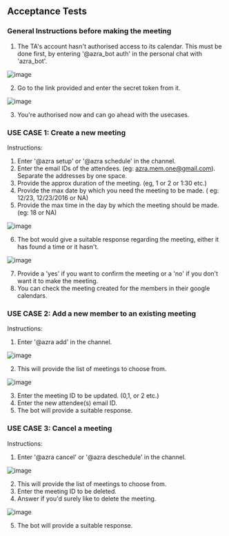 ## Acceptance Tests


### General Instructions before making the meeting

1. The TA's account hasn't authorised access to its calendar. This must be done first, by entering '@azra_bot auth' in the personal chat with 'azra_bot'.

![image](https://github.ncsu.edu/gverma/Azra_MeetingBot/blob/master/images/Screen%20Shot%202016-11-29%20at%207.18.51%20PM.png "one")

2. Go to the link provided and enter the secret token from it.

![image](https://github.ncsu.edu/gverma/Azra_MeetingBot/blob/master/images/Screen%20Shot%202016-11-29%20at%207.19.12%20PM.png "two")

3. You're authorised now and can go ahead with the usecases.


### USE CASE 1: Create a new meeting


Instructions:

1. Enter '@azra setup' or '@azra schedule' in the channel.
2. Enter the email IDs of the attendees. (eg: azra.mem.one@gmail.com). Separate the addresses by one space.
3. Provide the approx duration of the meeting. (eg, 1 or 2 or 1:30 etc.)
4. Provide the max date by which you need the meeting to be made. ( eg: 12/23, 12/23/2016 or NA)
5. Provide the max time in the day by which the meeting should be made. (eg: 18 or NA)

![image](https://github.ncsu.edu/gverma/Azra_MeetingBot/blob/master/images/Screen%20Shot%202016-11-29%20at%207.19.55%20PM.png "three")

6. The bot would give a suitable response regarding the meeting, either it has found a time or it hasn't.

![image](https://github.ncsu.edu/gverma/Azra_MeetingBot/blob/master/images/Screen%20Shot%202016-11-29%20at%207.20.20%20PM.png "four")

7. Provide a 'yes' if you want to confirm the meeting or a 'no' if you don't want it to make the meeting.
8. You can check the meeting created for the members in their google calendars.


### USE CASE 2: Add a new member to an existing meeting

Instructions:

1. Enter '@azra add' in the channel.

![image](https://github.ncsu.edu/gverma/Azra_MeetingBot/blob/master/images/Screen%20Shot%202016-11-29%20at%207.20.42%20PM.png "five")

2. This will provide the list of meetings to choose from.

![image](https://github.ncsu.edu/gverma/Azra_MeetingBot/blob/master/images/Screen%20Shot%202016-11-29%20at%207.21.03%20PM.png "six")

3. Enter the meeting ID to be updated. (0,1, or 2 etc.)
4. Enter the new attendee(s) email ID.
5. The bot will provide a suitable response.


### USE CASE 3: Cancel a meeting

Instructions:

1. Enter '@azra cancel' or '@azra deschedule' in the channel.

![image](https://github.ncsu.edu/gverma/Azra_MeetingBot/blob/master/images/Screen%20Shot%202016-11-29%20at%207.21.28%20PM.png "seven")

2. This will provide the list of meetings to choose from.
3. Enter the meeting ID to be deleted.
4. Answer if you'd surely like to delete the meeting.

![image](https://github.ncsu.edu/gverma/Azra_MeetingBot/blob/master/images/Screen%20Shot%202016-11-29%20at%207.21.48%20PM.png "eight")

5. The bot will provide a suitable response.


